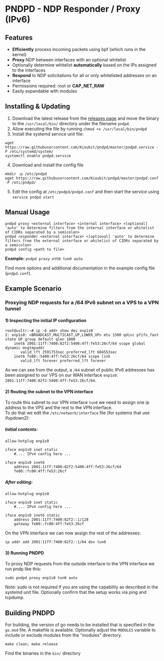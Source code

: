 # PNDPD - NDP Responder / Proxy (IPv6)
## Features
- **Efficiently** process incoming packets using bpf (which runs in the kernel)
- **Proxy** NDP between interfaces with an optional whitelist
- Optionally determine whitelist **automatically** based on the IPs assigned to the interfaces
- **Respond** to NDP solicitations for all or only whitelisted addresses on an interface
- Permissions required: root or **CAP_NET_RAW**
- Easily expandable with modules

## Installing & Updating

1) Download the latest release from the [releases page](https://github.com/Kioubit/pndpd/releases) and move the binary to the ``/usr/local/bin/`` directory under the filename ``pndpd``.
2) Allow executing the file by running ``chmod +x /usr/local/bin/pndpd``
3) Install the systemd service unit file:
```` 
wget https://raw.githubusercontent.com/Kioubit/pndpd/master/pndpd.service -P /etc/systemd/system/
systemctl enable pndpd.service
```` 
4) Download and install the config file
```` 
mkdir -p /etc/pndpd
wget https://raw.githubusercontent.com/Kioubit/pndpd/master/pndpd.conf -P /etc/pndpd/
````
5) Edit the config at ``/etc/pndpd/pndpd.conf`` and then start the service using ``service pndpd start``

## Manual Usage
```` 
pndpd proxy <external interface> <internal interface> <[optional] 'auto' to determine filters from the internal interface or whitelist of CIDRs separated by a semicolon>
pndpd responder <external interface> <[optional] 'auto' to determine filters from the external interface or whitelist of CIDRs separated by a semicolon>
pndpd config <path to file>
````
**Example:** ``pndpd proxy eth0 tun0 auto``

Find more options and additional documentation in the example config file (``pndpd.conf``).

## Example Scenario
### Proxying NDP requests for a /64 IPv6 subnet on a VPS to a VPN tunnel 

#### 1) Inspecting the initial IP configuration
````
root@vultr:~# ip -6 addr show dev enp1s0
2: enp1s0: <BROADCAST,MULTICAST,UP,LOWER_UP> mtu 1500 qdisc pfifo_fast state UP group default qlen 1000
    inet6 2001:11ff:7400:82f2:5400:4ff:fe53:26cf/64 scope global dynamic mngtmpaddr 
       valid_lft 2591753sec preferred_lft 604553sec
    inet6 fe80::5400:4ff:fe53:26cf/64 scope link 
       valid_lft forever preferred_lft forever
```` 
As we can see from the output, a `/64` subnet of public IPv6 addresses has been assigned to our VPS on our WAN interface `enp1s0`:
`2001:11ff:7400:82f2:5400:4ff:fe53:26cf/64`.

#### 2) Routing the subnet to the VPN interface
To route this subnet to our VPN interface `tun0` we need to assign one ip address to the VPS and the rest to the VPN interface.  
To do that we edit the `/etc/network/interface` file (for systems that use ifupdown2):

##### Initial contents:
````
allow-hotplug enp1s0

iface enp1s0 inet static 
    #.... IPv4 config here ...

iface enp1s0 inet6
    address 2001:11ff:7400:82f2:5400:4ff:fe53:26cf/64
    fe80::fc00:4ff:fe53:26cf
````
##### After editing:
````
allow-hotplug enp1s0

iface enp1s0 inet static 
    #.... IPv4 config here ...

iface enp1s0 inet6 static
    address 2001:11ff:7400:82f2::1/128
    gateway fe80::fc00:4ff:fe53:26cf
````
On the VPN interface we can now assign the rest of the addresses:

`ip addr add 2001:11ff:7400:82f2::1/64 dev tun0`

#### 3) Running PNDPD
To proxy NDP requests from the outside interface to the VPN interface we run pndp like this:
````
sudo pndpd proxy enp1s0 tun0 auto
````
Note: sudo is not required if you are using the capability as described in the systemd unit file.
Optionally confirm that the setup works via ping and tcpdump.  

## Building PNDPD
For building, the version of go needs to be installed that is specified in the `go.mod` file. A makefile is available. Optionally adjust the ``MODULES`` variable to include or exclude modules from the "modules" directory.
````
make clean; make release
```` 
Find the binaries in the ``bin/`` directory
